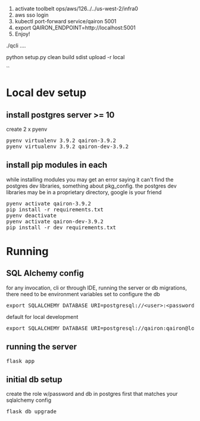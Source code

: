 1. activate toolbelt ops/aws/126../../us-west-2/infra0
2. aws sso login
3. kubectl port-forward service/qairon 5001
4. export QAIRON_ENDPOINT=http://localhost:5001
5. Enjoy!

./qcli ....

[comment]: <> (pip build)
python setup.py clean build sdist upload -r local

``

# Local dev setup
## install postgres server >= 10
create 2 x pyenv 
<pre>
pyenv virtualenv 3.9.2 qairon-3.9.2
pyenv virtualenv 3.9.2 qairon-dev-3.9.2
</pre>
## install pip modules in each
while installing modules you may get an error saying it can't find the postgres dev libraries, something about pkg_config. 
the postgres dev libraries may be in a proprietary directory, google is your friend
<pre>
pyenv activate qairon-3.9.2
pip install -r requirements.txt
pyenv deactivate
pyenv activate qairon-dev-3.9.2
pip install -r dev_requirements.txt
</pre>

# Running
## SQL Alchemy config
for any invocation, cli or through IDE, running the server or db migrations, there need to be environment variables set to configure the db
<pre>export SQLALCHEMY_DATABASE_URI=postgresql://&lt;user&gt;:&lt;password&gt;@localhost:5432/qairon</pre>

default for local development
<pre>export SQLALCHEMY_DATABASE_URI=postgresql://qairon:qairon@localhost:5432/qairon</pre>

## running the server
<pre>flask app</pre>

## initial db setup
create the role w/password and db in postgres first that matches your sqlalchemy config
<pre>flask db upgrade</pre>